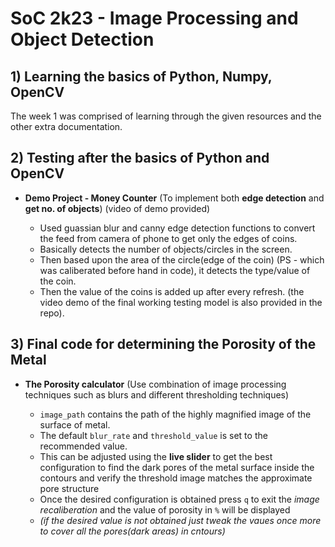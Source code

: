 
#  SoC 2k23 - Image Processing and Object Detection


## 1) Learning the basics of Python, Numpy, OpenCV

The week 1 was comprised of learning through the given resources and the other extra documentation.

##

## 2) Testing after the basics of Python and OpenCV

-   **Demo Project - Money Counter** (To implement both **edge detection** and **get no. of objects**) (video of demo provided)
  
    - Used guassian blur and canny edge detection functions to convert the feed from camera of phone to get only the edges of coins.
    - Basically detects the number of objects/circles in the screen.
    - Then based upon the area of the circle(edge of the coin) (PS - which was caliberated before hand in code), it detects the type/value of the coin.
    - Then the value of the coins is added up after every refresh. (the video demo of the final working testing model is also provided in the repo).
  
##

## 3) Final code for determining the Porosity of the Metal

-   **The Porosity calculator** (Use combination of image processing techniques such as blurs and different thresholding techniques)
  
    - `image_path` contains the path of the highly magnified image of the surface of metal.
    - The default `blur_rate` and `threshold_value` is set to the recommended value.
    - This can be adjusted using the **live slider** to get the best configuration to find the dark pores of the metal surface inside the contours and verify the threshold image matches the approximate pore structure
    - Once the desired configuration is obtained press `q` to exit the *image recaliberation* and the value of porosity in `%` will be displayed
    - *(if the desired value is not obtained just tweak the vaues once more to cover all the pores(dark areas) in cntours)*

